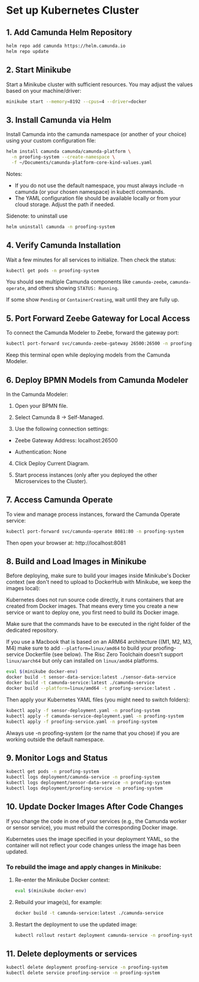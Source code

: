 # Set up Kubernetes Cluster

## 1. Add Camunda Helm Repository
```bash
helm repo add camunda https://helm.camunda.io
helm repo update
```

## 2. Start Minikube
Start a Minikube cluster with sufficient resources. You may adjust the values based on your machine/driver:
```bash
minikube start --memory=8192 --cpus=4 --driver=docker
```

## 3. Install Camunda via Helm
Install Camunda into the camunda namespace (or another of your choice) using your custom configuration file:

```bash
helm install camunda camunda/camunda-platform \
  -n proofing-system --create-namespace \
  -f ~/Documents/camunda-platform-core-kind-values.yaml
```
Notes:
- If you do not use the default namespace, you must always include -n camunda (or your chosen namespace) in kubectl commands.
- The YAML configuration file should be available locally or from your cloud storage. Adjust the path if needed.

Sidenote: to uninstall use
```bash
helm uninstall camunda -n proofing-system
```

## 4. Verify Camunda Installation
Wait a few minutes for all services to initialize. Then check the status:

```bash
kubectl get pods -n proofing-system
```
You should see multiple Camunda components like ```camunda-zeebe```, ```camunda-operate```, and others showing ```STATUS: Running```.

If some show ```Pending``` or ```ContainerCreating```, wait until they are fully up.

## 5. Port Forward Zeebe Gateway for Local Access
To connect the Camunda Modeler to Zeebe, forward the gateway port:

```bash
kubectl port-forward svc/camunda-zeebe-gateway 26500:26500 -n proofing-system
```
Keep this terminal open while deploying models from the Camunda Modeler.

## 6. Deploy BPMN Models from Camunda Modeler
In the Camunda Modeler:

1. Open your BPMN file.

2. Select Camunda 8 → Self-Managed.

3. Use the following connection settings:

- Zeebe Gateway Address: localhost:26500

- Authentication: None

4. Click Deploy Current Diagram.
   
5. Start process instances (only after you deployed the other Microservices to the Cluster).

## 7. Access Camunda Operate
To view and manage process instances, forward the Camunda Operate service:

```bash
kubectl port-forward svc/camunda-operate 8081:80 -n proofing-system
```
Then open your browser at: http://localhost:8081

## 8. Build and Load Images in Minikube
Before deploying, make sure to build your images inside Minikube's Docker context (we don't need to upload to DockerHub with Minikube, we keep the images local):

Kubernetes does not run source code directly, it runs containers that are created from Docker images. That means every time you create a new service or want to deploy one, you first need to build its Docker image.

Make sure that the commands have to be executed in the right folder of the dedicated repository.

If you use a Macbook that is based on an ARM64 architecture ((M1, M2, M3, M4) make sure to add ```--platform=linux/amd64``` to build your proofing-service Dockerfile (see below). The Risc Zero Toolchain doesn't support ```linux/aarch64``` but only can installed on ```linux/amd64``` platforms.

```bash
eval $(minikube docker-env)
docker build -t sensor-data-service:latest ./sensor-data-service
docker build -t camunda-service:latest ./camunda-service
docker build --platform=linux/amd64 -t proofing-service:latest .
```
Then apply your Kubernetes YAML files (you might need to switch folders):

```bash
kubectl apply -f sensor-deployment.yaml -n proofing-system
kubectl apply -f camunda-service-deployment.yaml -n proofing-system
kubectl apply -f proofing-service.yaml -n proofing-system
```
Always use -n proofing-system (or the name that you chose) if you are working outside the default namespace.

## 9. Monitor Logs and Status
```bash
kubectl get pods -n proofing-system
kubectl logs deployment/camunda-service -n proofing-system
kubectl logs deployment/sensor-data-service -n proofing-system
kubectl logs deployment/proofing-service -n proofing-system
```

## 10. Update Docker Images After Code Changes

If you change the code in one of your services (e.g., the Camunda worker or sensor service), you must rebuild the corresponding Docker image.

Kubernetes uses the image specified in your deployment YAML, so the container will not reflect your code changes unless the image has been updated.

### To rebuild the image and apply changes in Minikube:

1. Re-enter the Minikube Docker context:
   ```bash
   eval $(minikube docker-env)
   ```
2. Rebuild your image(s), for example:
   ```bash
   docker build -t camunda-service:latest ./camunda-service
   ```
3. Restart the deployment to use the updated image:
   ```bash
   kubectl rollout restart deployment camunda-service -n proofing-system
   ```
## 11. Delete deployments or services

```bash
kubectl delete deployment proofing-service -n proofing-system
kubectl delete service proofing-service -n proofing-system
```
